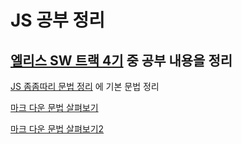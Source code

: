 # JS 공부 정리

## [엘리스 SW 트랙 4기](https://elice.training/) 중 공부 내용을 정리

[JS 좀좀따리 문법 정리](./grammer.js) 에 기본 문법 정리

[마크 다운 문법 살펴보기](https://backendcode.tistory.com/165)

[마크 다운 문법 살펴보기2](https://docs.github.com/en/get-started/writing-on-github/getting-started-with-writing-and-formatting-on-github/basic-writing-and-formatting-syntax)
